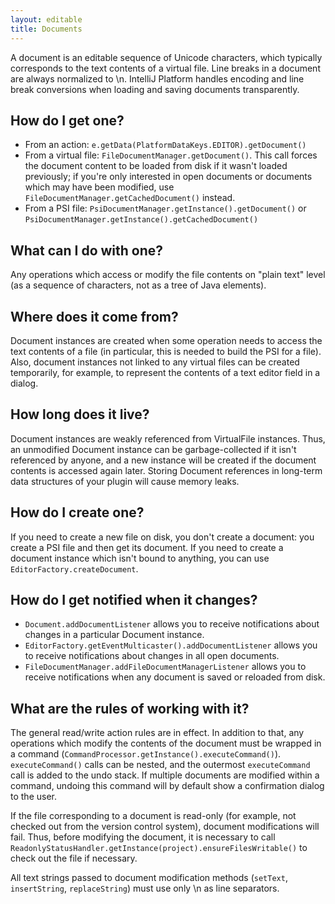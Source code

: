 ```yaml
---
layout: editable
title: Documents
---
```


A document is an editable sequence of Unicode characters, which typically corresponds to the text contents of a virtual file.
Line breaks in a document are always normalized to \n. IntelliJ Platform handles encoding and line break conversions when loading and saving documents transparently.

## How do I get one?

*  From an action: ```e.getData(PlatformDataKeys.EDITOR).getDocument()```
*  From a virtual file: ```FileDocumentManager.getDocument()```. This call forces the document content to be loaded from disk if it wasn't loaded previously; if you're only interested in open documents or documents which may have been modified, use ```FileDocumentManager.getCachedDocument()``` instead.
*  From a PSI file: ```PsiDocumentManager.getInstance().getDocument()``` or ```PsiDocumentManager.getInstance().getCachedDocument()```

## What can I do with one?

Any operations which access or modify the file contents on "plain text" level (as a sequence of characters, not as a tree of Java elements).

## Where does it come from?

Document instances are created when some operation needs to access the text contents of a file (in particular, this is needed to build the PSI for a file). Also, document instances not linked to any virtual files can be created temporarily, for example, to represent the contents of a text editor field in a dialog.

## How long does it live?

Document instances are weakly referenced from VirtualFile instances. Thus, an unmodified Document instance can be garbage-collected if it isn't referenced by anyone, and a new instance will be created if the document contents is accessed again later. Storing Document references in long-term data structures of your plugin will cause memory leaks.

## How do I create one?

If you need to create a new file on disk, you don't create a document: you create a PSI file and then get its document. If you need to create a document instance which isn't bound to anything, you can use ```EditorFactory.createDocument```.

## How do I get notified when it changes?

*  ```Document.addDocumentListener``` allows you to receive notifications about changes in a particular Document instance.
*  ```EditorFactory.getEventMulticaster().addDocumentListener``` allows you to receive notifications about changes in all open documents.
*  ```FileDocumentManager.addFileDocumentManagerListener``` allows you to receive notifications when any document is saved or reloaded from disk.

## What are the rules of working with it?

The general read/write action rules are in effect. In addition to that, any operations which modify the contents of the document must be wrapped in a command (```CommandProcessor.getInstance().executeCommand()```). ```executeCommand()``` calls can be nested, and the outermost ```executeCommand``` call is added to the undo stack. If multiple documents are modified within a command, undoing this command will by default show a confirmation dialog to the user.

If the file corresponding to a document is read-only (for example, not checked out from the version control system), document modifications will fail. Thus, before modifying the document, it is necessary to call ```ReadonlyStatusHandler.getInstance(project).ensureFilesWritable()``` to check out the file if necessary.

All text strings passed to document modification methods (```setText```, ```insertString```, ```replaceString```) must use only \n as line separators.
